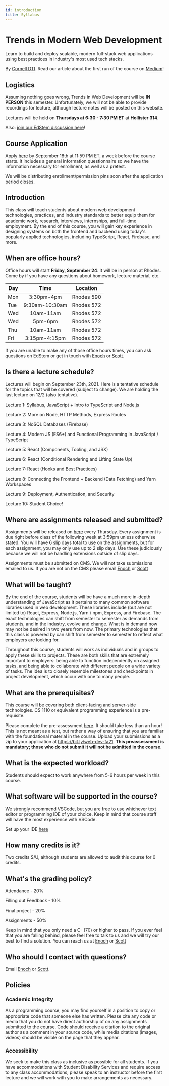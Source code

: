 ```yaml
---
id: introduction
title: Syllabus
---
```


# Trends in Modern Web Development

Learn to build and deploy scalable, modern full-stack web applications using
best practices in industry's most used tech stacks.

By [Cornell DTI](http://cornelldti.org/). Read our article about the first run
of the course on
[Medium](https://medium.com/cornell-design-tech-initiative/cornell-dti-trends-in-web-development-4cb5abc56776)!

## Logistics

Assuming nothing goes wrong, Trends in Web Development will be **IN PERSON**
this semester. Unfortunately, we will not be able to provide recordings for
lecture, although lecture notes will be posted on this website.

Lectures will be held on **Thursdays at 6:30 - 7:30 PM ET** at **Hollister 314**.

Also: [join our EdStem discussion here](https://edstem.org/us/join/Cm4Kt5)!

## Course Application

Apply [here](https://bit.ly/web-dev-fa21) by September 18th at 11:59 PM ET, a
week before the course starts. It includes a general information questionnaire
so we have the information necessary for enrollment, as well as a pretest.

We will be distributing enrollment/permission pins soon after the application
period closes.

## Introduction

This class will teach students about modern web development technologies,
practices, and industry standards to better equip them for academic work,
research, interviews, internships, and full-time employment. By the end of this
course, you will gain key experience in designing systems on both the frontend
and backend using today's popularly applied technologies, including TypeScript,
React, Firebase, and more.

## When are office hours?

Office hours will start **Friday, September 24**. It will be in person at
Rhodes. Come by if you have any questions about homework, lecture material, etc.

| Day |      Time      | Location   |
| --- | :------------: | ---------- |
| Mon |   3:30pm-4pm   | Rhodes 590 |
| Tue | 9:30am-10:30am | Rhodes 572 |
| Wed |   10am-11am    | Rhodes 572 |
| Wed |    5pm-6pm     | Rhodes 572 |
| Thu |   10am-11am    | Rhodes 572 |
| Fri | 3:15pm-4:15pm  | Rhodes 572 |

If you are unable to make any of those office hours times, you can ask questions
on EdStem or get in touch with [Enoch](mailto:yc728@cornell.edu) or
[Scott](mailto:sw754@cornell.edu).

## Is there a lecture schedule?

Lectures will begin on September 23th, 2021. Here is a tentative schedule for
the topics that will be covered (subject to change). We are holding the last
lecture on 12/2 (also tentative).

Lecture 1: Syllabus, JavaScript + Intro to TypeScript and Node.js

Lecture 2: More on Node, HTTP Methods, Express Routes

Lecture 3: NoSQL Databases (Firebase)

Lecture 4: Modern JS (ES6+) and Functional Programming in JavaScript / TypeScript

Lecture 5: React (Components, Tooling, and JSX)

Lecture 6: React (Conditional Rendering and Lifting State Up)

Lecture 7: React (Hooks and Best Practices)

Lecture 8: Connecting the Frontend + Backend (Data Fetching) and Yarn Workspaces

Lecture 9: Deployment, Authentication, and Security

Lecture 10: Student Choice!

## Where are assignments released and submitted?

Assignments will be released on [here](/docs/2021fa/assignments) every Thursday. Every
assignment is due right before class of the following week at 3:59pm unless
otherwise stated. You will have 6 slip days total to use on the assignments, but
for each assignment, you may only use up to 2 slip days. Use these judiciously
because we will not be handling extensions outside of slip days.

Assignments must be submitted on CMS. We will not take submissions emailed to
us. If you are not on the CMS please email [Enoch](mailto:yc728@cornell.edu) or
[Scott](mailto:sw754@cornell.edu)

## What will be taught?

By the end of the course, students will be have a much more in-depth
understanding of JavaScript as it pertains to many common software libraries
used in web development. These libraries include (but are not limited to) React,
Express, Node.js, Yarn / npm, Express, and Firebase. The exact technologies can
shift from semester to semester as demands from students, and in the industry,
evolve and change. What is in demand now may not be desired in two years from
now. The primary technologies that this class is powered by can shift from
semester to semester to reflect what employers are looking for.

Throughout this course, students will work as individuals and in groups to apply
these skills to projects. These are both skills that are extremely important to
employers: being able to function independently on assigned tasks, and being
able to collaborate with different people on a wide variety of tasks. The idea
is to closely resemble milestones and checkpoints in project development, which
occur with one to many people.

## What are the prerequisites?

This course will be covering both client-facing and server-side technologies. CS
1110 or equivalent programming experience is a pre-requisite.

Please complete the pre-assessment [here](/preassessment.zip). It should take
less than an hour! This is not meant as a test, but rather a way of ensuring
that you are familiar with the foundational material in the course. Upload your
submissions as a zip to your application at https://bit.ly/web-dev-fa21. **This
preassessment is mandatory; those who do not submit it will not be admitted in
the course.**

## What is the expected workload?

Students should expect to work anywhere from 5-6 hours per week in this course.

## What software will be supported in the course?

We strongly recommend VSCode, but you are free to use whichever text editor or
programming IDE of your choice. Keep in mind that course staff will have the
most experience with VSCode.

Set up your IDE [here](/docs/2021fa/setup-editor)

## How many credits is it?

Two credits S/U, although students are allowed to audit this course for 0
credits.

## What's the grading policy?

Attendance - 20%

Filling out Feedback - 10%

Final project - 20%

Assignments - 50%

Keep in mind that you only need a C- (70) or higher to pass. If you ever feel
that you are falling behind, please feel free to talk to us and we will try our
best to find a solution. You can reach us at [Enoch](mailto:yc728@cornell.edu)
or [Scott](mailto:sw754@cornell.edu)

## Who should I contact with questions?

Email [Enoch](mailto:yc728@cornell.edu) or [Scott](mailto:sw754@cornell.edu).

## Policies

### Academic Integrity

As a programming course, you may find yourself in a position to copy or
appropriate code that someone else has written. Please cite any code or media
that you do not have direct authorship of on any assignments submitted to the
course. Code should receive a citation to the original author as a comment in
your source code, while media citations (images, videos) should be visible on
the page that they appear.

### Accessibility

We seek to make this class as inclusive as possible for all students. If you
have accommodations with Student Disability Services and require access to any
class accommodations, please speak to an instructor before the first lecture and
we will work with you to make arrangements as necessary.
